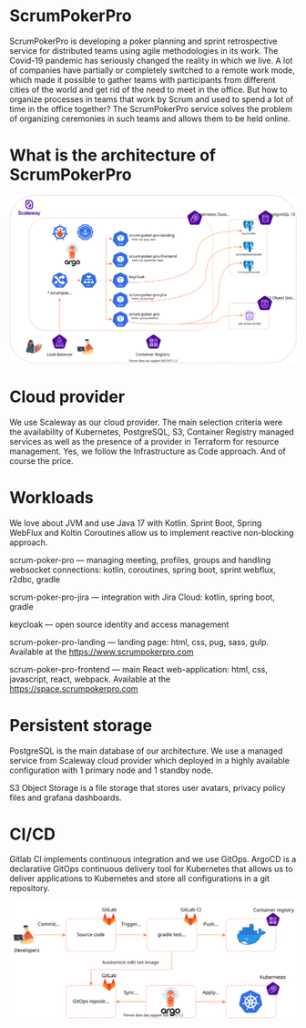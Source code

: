 # ScrumPokerPro

ScrumPokerPro is developing a poker planning and sprint retrospective service for distributed teams using agile methodologies in its work.
The Covid-19 pandemic has seriously changed the reality in which we live. A lot of companies have partially or completely switched to a remote work mode, which made it possible to gather teams with participants from different cities of the world and get rid of the need to meet in the office. But how to organize processes in teams that work by Scrum and used to spend a lot of time in the office together? The ScrumPokerPro service solves the problem of organizing ceremonies in such teams and allows them to be held online.

# What is the architecture of ScrumPokerPro

![architecture](architecture.svg)

# Cloud provider

We use Scaleway as our cloud provider. The main selection criteria were the availability of Kubernetes, PostgreSQL, S3, Container Registry managed services as well as the presence of a provider in Terraform for resource management. Yes, we follow the Infrastructure as Code approach. And of course the price.

# Workloads

We love about JVM and use Java 17 with Kotlin. Sprint Boot, Spring WebFlux and Koltin Coroutines allow us to implement reactive non-blocking approach.

scrum-poker-pro — managing meeting, profiles, groups and handling websocket connections: kotlin, coroutines, spring boot, sprint webflux, r2dbc, gradle

scrum-poker-pro-jira — integration with Jira Cloud: kotlin, spring boot, gradle

keycloak — open source identity and access management

scrum-poker-pro-landing — landing page: html, css, pug, sass, gulp. Available at the https://www.scrumpokerpro.com

scrum-poker-pro-frontend — main React web-application: html, css, javascript, react, webpack. Available at the https://space.scrumpokerpro.com

# Persistent storage

PostgreSQL is the main database of our architecture. We use a managed service from Scaleway cloud provider which deployed in a highly available configuration with 1 primary node and 1 standby node.

S3 Object Storage is a file storage that stores user avatars, privacy policy files and grafana dashboards.

# CI/CD

Gitlab CI implements continuous integration and we use GitOps. ArgoCD is a declarative GitOps continuous delivery tool for Kubernetes that allows us to deliver applications to Kubernetes and store all configurations in a git repository.

![cicd](cicd.svg)
